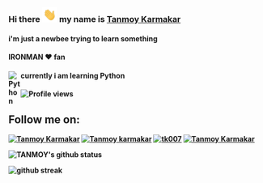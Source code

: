 ### Hi there <img src='https://github.com/tk007-git/tk007-git/blob/main/hi.gif' height='30px'> my name is [Tanmoy Karmakar](https://tk007-git.github.io)
####  i'm just a newbee trying to learn something
####  IRONMAN :heart: fan
####  <b>currently i am learning Python<b/><img align="left" alt="Python" width="24px" src="https://cdn.jsdelivr.net/npm/simple-icons@3.2.0/icons/python.svg" />
#### 

![Profile views](https://gpvc.arturio.dev/tk007-git)  
  
  ## Follow me on:
[![Tanmoy Karmakar](https://img.icons8.com/fluent/48/000000/twitter.png)][twitter]
[![Tanmoy karmakar](https://img.icons8.com/fluent/48/000000/instagram-new.png)][instagram]
[![tk007](https://img.icons8.com/fluent/48/000000/telegram-app.png)][telegram]
[![Tanmoy Karmakar](https://img.icons8.com/fluent/48/000000/facebook-new.png)][facebook]


[twitter]: https://twitter.com/tanmoy__k
[instagram]: https://instagram.com/tanmoy.jpg
[telegram]: https://t.me/tk007
[facebook]: https://facebook.com/T0NY007

 
  
![TANMOY's github status](https://github-readme-stats.vercel.app/api?username=TK007-GIT&show_icons=true&count_private=true&hide_border=false&theme=radical&line_height=27&include_all_commits=true)  

  

![github streak](https://github-readme-streak-stats.herokuapp.com/?user=tk007-git&show_icons=true&locale=en&layout=compact&theme=radical&line_height=0) 
